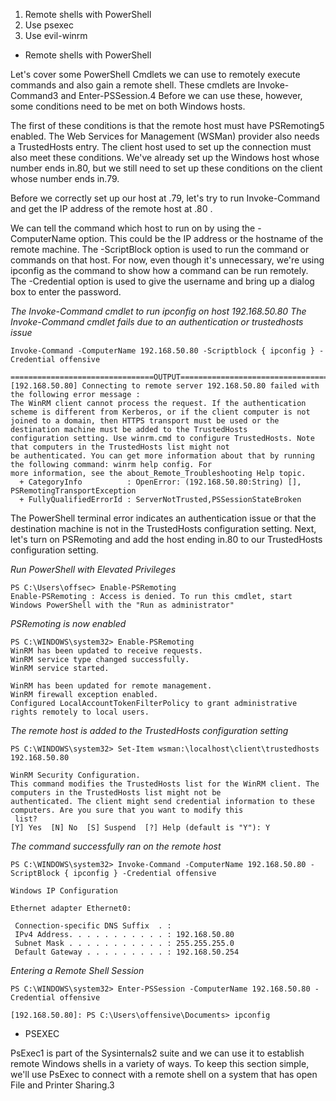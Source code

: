 1.  Remote shells with PowerShell
2.  Use psexec
3.  Use evil-winrm





+ Remote shells with PowerShell



Let's cover some PowerShell Cmdlets we can use to remotely execute commands and also gain a remote shell. These cmdlets are Invoke-Command3 and Enter-PSSession.4 Before we can use these, however, some conditions need to be met on both Windows hosts.


The first of these conditions is that the remote host must have PSRemoting5 enabled. The Web Services for Management (WSMan) provider also needs a TrustedHosts entry. The client host used to set up the connection must also meet these conditions. We've already set up the Windows host whose number ends in.80, but we still need to set up these conditions on the client whose number ends in.79.

Before we correctly set up our host at .79, let's try to run Invoke-Command and get the IP address of the remote host at .80 .


We can tell the command which host to run on by using the -ComputerName option. This could be the IP address or the hostname of the remote machine. The -ScriptBlock option is used to run the command or commands on that host. For now, even though it's unnecessary, we're using ipconfig as the command to show how a command can be run remotely. The -Credential option is used to give the username and bring up a dialog box to enter the password.



*The Invoke-Command cmdlet to run ipconfig on host 192.168.50.80*
*The Invoke-Command cmdlet fails due to an authentication or trustedhosts issue*

    Invoke-Command -ComputerName 192.168.50.80 -Scriptblock { ipconfig } -Credential offensive
    
    ================================OUTPUT====================================================
    [192.168.50.80] Connecting to remote server 192.168.50.80 failed with the following error message : 
    The WinRM client cannot process the request. If the authentication scheme is different from Kerberos, or if the client computer is not
    joined to a domain, then HTTPS transport must be used or the destination machine must be added to the TrustedHosts
    configuration setting. Use winrm.cmd to configure TrustedHosts. Note that computers in the TrustedHosts list might not
    be authenticated. You can get more information about that by running the following command: winrm help config. For
    more information, see the about_Remote_Troubleshooting Help topic.
      + CategoryInfo          : OpenError: (192.168.50.80:String) [], PSRemotingTransportException
      + FullyQualifiedErrorId : ServerNotTrusted,PSSessionStateBroken
      

The PowerShell terminal error indicates an authentication issue or that the destination machine is not in the TrustedHosts configuration setting.
Next, let's turn on PSRemoting and add the host ending in.80 to our TrustedHosts configuration setting.


*Run PowerShell with Elevated Privileges*

    PS C:\Users\offsec> Enable-PSRemoting
    Enable-PSRemoting : Access is denied. To run this cmdlet, start Windows PowerShell with the "Run as administrator"

*PSRemoting is now enabled*

    PS C:\WINDOWS\system32> Enable-PSRemoting
    WinRM has been updated to receive requests.
    WinRM service type changed successfully.
    WinRM service started.

    WinRM has been updated for remote management.
    WinRM firewall exception enabled.
    Configured LocalAccountTokenFilterPolicy to grant administrative rights remotely to local users.

*The remote host is added to the TrustedHosts configuration setting*

    PS C:\WINDOWS\system32> Set-Item wsman:\localhost\client\trustedhosts 192.168.50.80

    WinRM Security Configuration.
    This command modifies the TrustedHosts list for the WinRM client. The computers in the TrustedHosts list might not be
    authenticated. The client might send credential information to these computers. Are you sure that you want to modify this
     list?
    [Y] Yes  [N] No  [S] Suspend  [?] Help (default is "Y"): Y
    
*The command successfully ran on the remote host*
   
    PS C:\WINDOWS\system32> Invoke-Command -ComputerName 192.168.50.80 -ScriptBlock { ipconfig } -Credential offensive

    Windows IP Configuration

    Ethernet adapter Ethernet0:

     Connection-specific DNS Suffix  . :
     IPv4 Address. . . . . . . . . . . : 192.168.50.80
     Subnet Mask . . . . . . . . . . . : 255.255.255.0
     Default Gateway . . . . . . . . . : 192.168.50.254
     
   
*Entering a Remote Shell Session*

    PS C:\WINDOWS\system32> Enter-PSSession -ComputerName 192.168.50.80 -Credential offensive

    [192.168.50.80]: PS C:\Users\offensive\Documents> ipconfig


+ PSEXEC


PsExec1 is part of the Sysinternals2 suite and we can use it to establish remote Windows shells in a variety of ways. To keep this section simple, we'll use PsExec to connect with a remote shell on a system that has open File and Printer Sharing.3











